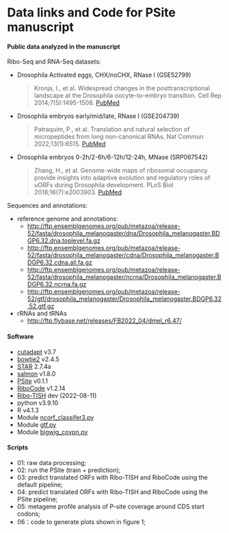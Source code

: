 # Data links and Code for PSite manuscript

#### Public data analyzed in the manuscript
Ribo-Seq and RNA-Seq datasets:
- Drosophila Activated eggs, CHX/noCHX, RNase I (GSE52799)
  > Kronja, I., et al. Widespread changes in the posttranscriptional landscape at the Drosophila oocyte-to-embryo transition. Cell Rep 2014;7(5):1495-1508. [PubMed](https://pubmed.ncbi.nlm.nih.gov/24882012/)

- Drosophila embryos early/mid/late, RNase I (GSE204739)
  > Patraquim, P., et al. Translation and natural selection of micropeptides from long non-canonical RNAs. Nat Commun 2022;13(1):6515. [PubMed](https://pubmed.ncbi.nlm.nih.gov/36316320/)

- Drosophila embryos 0-2h/2-6h/6-12h/12-24h, MNase (SRP067542)
  > Zhang, H., et al. Genome-wide maps of ribosomal occupancy provide insights into adaptive evolution and regulatory roles of uORFs during Drosophila development. PLoS Biol 2018;16(7):e2003903. [PubMed](https://pubmed.ncbi.nlm.nih.gov/30028832/)


Sequences and annotations:
- reference genome and annotations:
  - http://ftp.ensemblgenomes.org/pub/metazoa/release-52/fasta/drosophila_melanogaster/dna/Drosophila_melanogaster.BDGP6.32.dna.toplevel.fa.gz
  - http://ftp.ensemblgenomes.org/pub/metazoa/release-52/fasta/drosophila_melanogaster/cdna/Drosophila_melanogaster.BDGP6.32.cdna.all.fa.gz
  - http://ftp.ensemblgenomes.org/pub/metazoa/release-52/fasta/drosophila_melanogaster/ncrna/Drosophila_melanogaster.BDGP6.32.ncrna.fa.gz
  - http://ftp.ensemblgenomes.org/pub/metazoa/release-52/gtf/drosophila_melanogaster/Drosophila_melanogaster.BDGP6.32.52.gtf.gz
- rRNAs and tRNAs
  - http://ftp.flybase.net/releases/FB2022_04/dmel_r6.47/


#### Software
- [cutadapt](https://github.com/marcelm/cutadapt) v3.7
- [bowtie2](https://bowtie-bio.sourceforge.net/bowtie2/index.shtml) v2.4.5
- [STAR](https://github.com/alexdobin/STAR) 2.7.4a
- [salmon](https://github.com/COMBINE-lab/salmon) v1.8.0
- [PSite](https://github.com/gxelab/psite) v0.1.1
- [RiboCode](https://github.com/xryanglab/RiboCode) v1.2.14
- [Ribo-TISH](https://github.com/zhpn1024/ribotish) dev (2022-08-11)
- python v3.9.10
- R v4.1.3
- Module [ncorf_classifer3.py](https://github.com/gxelab/orftools/blob/main/ncorf_classifier3.py)
- Module [gtf.py](https://github.com/mt1022/GPP/blob/main/gpp/gtf.py)
- Module [bigwig_covpn.py](https://github.com/gxelab/scripts/blob/main/bigwig_covpn.py)

#### Scripts
- 01: raw data processing;
- 02: run the PSite (train + prediction);
- 03: predict translated ORFs with Ribo-TISH and RiboCode using the default pipeline;
- 04: predict translated ORFs with Ribo-TISH and RiboCode using the PSite pipeline;
- 05: metagene profile analysis of P-site coverage around CDS start codons;
- 06：code to generate plots shown in figure 1;
